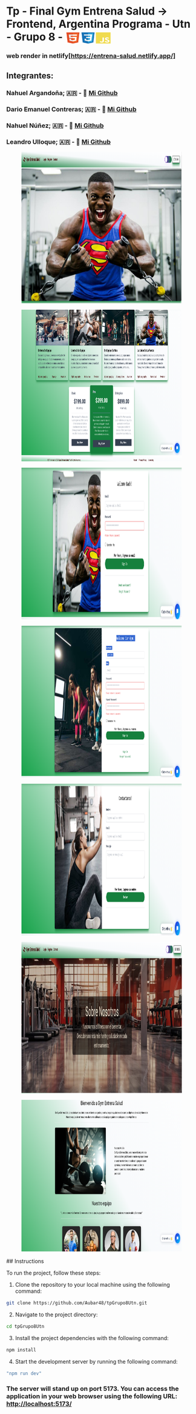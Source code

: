 # Tp - Final Gym Entrena Salud -> Frontend, Argentina Programa - Utn - Grupo 8 - <img align="center" alt="HTML" height="30" width="40" src="https://raw.githubusercontent.com/devicons/devicon/master/icons/html5/html5-original.svg"><img align="center" alt="CSS" height="30" width="40" src="https://raw.githubusercontent.com/devicons/devicon/master/icons/css3/css3-original.svg"><img align="center" alt="JS" height="30" width="40" src="https://raw.githubusercontent.com/devicons/devicon/master/icons/javascript/javascript-plain.svg"> 

### web render in netlify[https://entrena-salud.netlify.app/]
## Integrantes:

### Nahuel Argandoña; 🇦🇷 - 🐣 [Mi Github](https://github.com/Aubar48)
### Dario Emanuel Contreras; 🇦🇷 - 🐣 [Mi Github](https://github.com/blankfiledesign)
### Nahuel Núñez; 🇦🇷  - 🐣 [Mi Github](https://github.com/86developer)
### Leandro Ulloque; 🇦🇷 - 🐣 [Mi Github](https://github.com/LeandroUlloque)


<figure><img src="./mock/gym1.png" alt="logo" style="height: 400px;"></figure>
<figure><img src="./mock/gym2.png" alt="logo" style="height: 400px;"></figure>
<figure><img src="./mock/gym3.png" alt="logo" style="height: 400px;"></figure>
<figure><img src="./mock/gym4.png" alt="logo" style="height: 400px;"></figure>
<figure><img src="./mock/gym5.png" alt="logo" style="height: 400px;"></figure>
<figure><img src="./mock/gym6.png" alt="logo" style="height: 400px;"></figure>
<figure><img src="./mock/gym7.png" alt="logo" style="height: 400px;"></figure>
## Instructions

To run the project, follow these steps:

1. Clone the repository to your local machine using the following command:

```bash
git clone https://github.com/Aubar48/tpGrupo8Utn.git
```

2. Navigate to the project directory:

```bash
cd tpGrupo8Utn
```

3. Install the project dependencies with the following command:

```bash
npm install
```

4. Start the development server by running the following command:

```bash
"npm run dev"
```

### The server will stand up on port 5173. You can access the application in your web browser using the following URL: [http://localhost:5173/](http://localhost:5173/)
